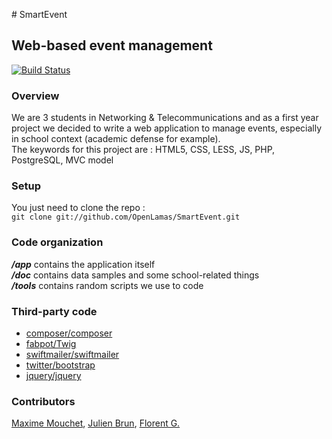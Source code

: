 # SmartEvent
## Web-based event management

[![Build Status](https://travis-ci.org/OpenLamas/SmartEvent.png)](https://travis-ci.org/OpenLamas/SmartEvent)

### Overview
We are 3 students in Networking & Telecommunications and as a first year project we decided to write a web application to manage events, especially in school context (academic defense for example).  
The keywords for this project are : HTML5, CSS, LESS, JS, PHP, PostgreSQL, MVC model

### Setup
You just need to clone the repo :  
`git clone git://github.com/OpenLamas/SmartEvent.git`

### Code organization
***/app*** contains the application itself  
***/doc*** contains data samples and some school-related things  
***/tools*** contains random scripts we use to code

### Third-party code
* [composer/composer](//github.com/composer/composer)
* [fabpot/Twig](//github.com/fabpot/Twig)
* [swiftmailer/swiftmailer](//github.com/swiftmailer/swiftmailer)
* [twitter/bootstrap](//github.com/twitter/bootstrap)
* [jquery/jquery](//github.com/jquery/jquery)

### Contributors
[Maxime Mouchet](//github.com/maxmouchet), [Julien Brun](//github.com/sikado), [Florent G.](//github.com/kode4me)
